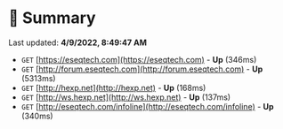 # 📖 Summary
Last updated: **4/9/2022, 8:49:47 AM**

- `GET` [https://eseqtech.com](https://eseqtech.com) - **Up** (346ms)
- `GET` [http://forum.eseqtech.com](http://forum.eseqtech.com) - **Up** (5313ms)
- `GET` [http://hexp.net](http://hexp.net) - **Up** (168ms)
- `GET` [http://ws.hexp.net](http://ws.hexp.net) - **Up** (137ms)
- `GET` [http://eseqtech.com/infoline](http://eseqtech.com/infoline) - **Up** (340ms)
